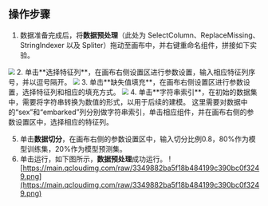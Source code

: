 

## 操作步骤
1. 数据准备完成后，将**数据预处理**（此处为 SelectColumn、ReplaceMissing、StringIndexer 以及 Spliter）拖动至画布中，并右键重命名组件，拼接如下实验。
<img src="https://main.qcloudimg.com/raw/82f3ab3c7de6b65d18d66a4117edc2ef.png" style="zoom:80%">
2. 单击**选择特征列**，在画布右侧设置区进行参数设置，输入相应特征列序号，并以逗号隔开。
<img src="https://main.qcloudimg.com/raw/6627141a945f6c9961c4cb0f08c8cf4a.png" style="zoom:80%">      
3. 单击**缺失值填充**，在画布右侧设置区进行参数设置，选择特征列和相应的填充方式。
<img src="https://main.qcloudimg.com/raw/76126426184526fa2857dd5c03d7cef3.png" style="zoom:80%">
4. 单击**字符串索引**，在初始的数据集中，需要将字符串转换为数值的形式，以用于后续的建模。 
这里需要对数据中的“sex”和“embarked”列分别做字符串索引，单击相应组件，并在画布右侧的参数设置区中，选择相应的特征列。

5. 单击**数据切分**，在画布右侧的参数设置区中，输入切分比例0.8，80%作为模型训练集，20%作为模型预测集。  
6. 单击运行，如下图所示，**数据预处理**成功运行。
![https://main.qcloudimg.com/raw/3349882ba5f18b484199c390bc0f3249.png](https://main.qcloudimg.com/raw/3349882ba5f18b484199c390bc0f3249.png)




